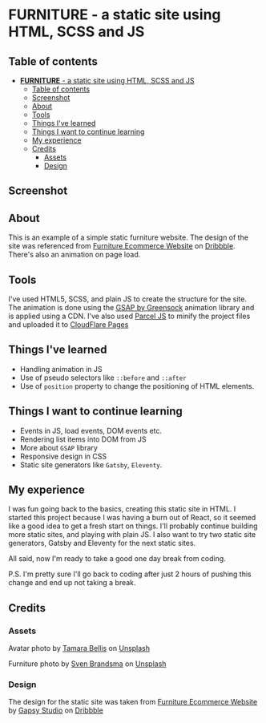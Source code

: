 # **FURNITURE** - a static site using HTML, SCSS and JS

## Table of contents
- [**FURNITURE** - a static site using HTML, SCSS and JS](#furniture---a-static-site-using-html-scss-and-js)
  - [Table of contents](#table-of-contents)
  - [Screenshot](#screenshot)
  - [About](#about)
  - [Tools](#tools)
  - [Things I've learned](#things-ive-learned)
  - [Things I want to continue learning](#things-i-want-to-continue-learning)
  - [My experience](#my-experience)
  - [Credits](#credits)
    - [Assets](#assets)
    - [Design](#design)

## Screenshot


## About
This is an example of a simple static furniture website. The design of the site was referenced from <a href="https://dribbble.com/shots/18975537-Furniture-Ecommerce-Website?utm_source=Clipboard_Shot&utm_campaign=gapsystudio&utm_content=Furniture%20Ecommerce%20Website&utm_medium=Social_Share&utm_source=Clipboard_Shot&utm_campaign=gapsystudio&utm_content=Furniture%20Ecommerce%20Website&utm_medium=Social_Share">Furniture Ecommerce Website</a> on <a href="https://dribbble.com">Dribbble</a>. There's also an animation on page load.

## Tools
I've used HTML5, SCSS, and plain JS to create the structure for the site. The animation is done using the <a href="https://greensock.com/gsap/">GSAP by Greensock</a> animation library and is applied using a CDN. I've also used <a href="https://parceljs.org">Parcel JS</a> to minify the project files and uploaded it to <a href="https://pages.cloudflare.com/">CloudFlare Pages</a>

## Things I've learned

- Handling animation in JS
- Use of pseudo selectors like `::before` and `::after`
- Use of `position` property to change the positioning of HTML elements.

## Things I want to continue learning

- Events in JS, load events, DOM events etc.
- Rendering list items into DOM from JS
- More about `GSAP` library
- Responsive design in CSS
- Static site generators like `Gatsby`, `Eleventy`.

## My experience

I was fun going back to the basics, creating this static site in HTML. I started this project because I was having a burn out of React, so it seemed like a good idea to get a fresh start on things. I'll probably continue building more static sites, and playing with plain JS. I also want to try two static site generators, Gatsby and Eleventy for the next static sites.

All said, now I'm ready to take a good one day break from coding.

P.S. I'm pretty sure I'll go back to coding after just 2 hours of pushing this change and end up not taking a break.

## Credits

### Assets
Avatar photo by <a href="https://unsplash.com/@tamarabellis?utm_source=unsplash&utm_medium=referral&utm_content=creditCopyText">Tamara Bellis</a> on <a href="https://unsplash.com/s/photos/person?utm_source=unsplash&utm_medium=referral&utm_content=creditCopyText">Unsplash</a>

Furniture photo by <a href="https://unsplash.com/@seffen99?utm_source=unsplash&utm_medium=referral&utm_content=creditCopyText">Sven Brandsma</a> on <a href="https://unsplash.com/s/photos/furniture?utm_source=unsplash&utm_medium=referral&utm_content=creditCopyText">Unsplash</a>

### Design

The design for the static site was taken from [Furniture Ecommerce Website](https://dribbble.com/shots/18975537-Furniture-Ecommerce-Website?utm_source=Clipboard_Shot&utm_campaign=gapsystudio&utm_content=Furniture%20Ecommerce%20Website&utm_medium=Social_Share&utm_source=Clipboard_Shot&utm_campaign=gapsystudio&utm_content=Furniture%20Ecommerce%20Website&utm_medium=Social_Share) by [Gapsy Studio](https://dribbble.com/gapsystudio) on [Dribbble](https://dribbble.com)